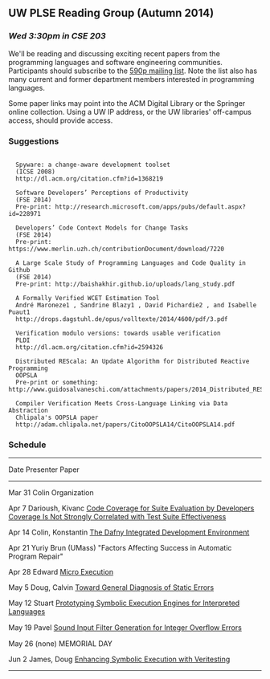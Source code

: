 ## UW PLSE Reading Group (Autumn 2014)

### *Wed 3:30pm in CSE 203*

We'll be reading and discussing exciting recent papers from the programming
languages and software engineering communities.  Participants should
subscribe to the [590p mailing
list](https://mailman.cs.washington.edu/mailman/listinfo/cse590n). Note the
list also has many current and former department members interested in
programming languages.

Some paper links may point into the ACM Digital Library or the
Springer online collection. Using a UW IP address, or the UW
libraries' off-campus access, should provide access.

### Suggestions

```

  Spyware: a change-aware development toolset
  (ICSE 2008)
  http://dl.acm.org/citation.cfm?id=1368219

  Software Developers’ Perceptions of Productivity
  (FSE 2014)
  Pre-print: http://research.microsoft.com/apps/pubs/default.aspx?id=228971

  Developers’ Code Context Models for Change Tasks
  (FSE 2014)
  Pre-print: https://www.merlin.uzh.ch/contributionDocument/download/7220

  A Large Scale Study of Programming Languages and Code Quality in Github
  (FSE 2014)
  Pre-print: http://baishakhir.github.io/uploads/lang_study.pdf

  A Formally Verified WCET Estimation Tool
  André Maroneze1 , Sandrine Blazy1 , David Pichardie2 , and Isabelle Puaut1
  http://drops.dagstuhl.de/opus/volltexte/2014/4600/pdf/3.pdf

  Verification modulo versions: towards usable verification
  PLDI
  http://dl.acm.org/citation.cfm?id=2594326

  Distributed REScala: An Update Algorithm for Distributed Reactive Programming
  OOPSLA
  Pre-print or something: http://www.guidosalvaneschi.com/attachments/papers/2014_Distributed_REScala_An_Update_Algorithm_for_Distributed_Reactive_Programming_pdf.pdf

  Compiler Verification Meets Cross-Language Linking via Data Abstraction
  Chlipala's OOPSLA paper
  http://adam.chlipala.net/papers/CitoOOPSLA14/CitoOOPSLA14.pdf

```


### Schedule

[CODECOVER1]: http://research.engr.oregonstate.edu/hci/sites/research.engr.oregonstate.edu.hci/files/papers/gopinath2014code_1.pdf
[CODECOVER2]: http://www.linozemtseva.com/research/2014/icse/coverage/coverage_paper.pdf
[DAFNY]:      http://research.microsoft.com/en-us/um/people/leino/papers/krml236.pdf
[UEXEC]:      http://research.microsoft.com/en-us/um/people/pg/public_psfiles/icse2014.pdf
[GENDIAG]:    http://www.cs.cornell.edu/andru/papers/diagnostic/popl14.pdf
[SYMINTERP]:  http://dslab.epfl.ch/pubs/chef.pdf
[SOUNDINT]:   http://people.csail.mit.edu/fanl/papers/sift-popl14.pdf
[SYMVERI]:    http://users.ece.cmu.edu/~aavgerin/papers/veritesting-icse-2014.pdf

---------------------------------------------------------------------------------------------
Date        Presenter                 Paper
----------  ------------------------  -------------------------------------------------------
Mar 31      Colin                     Organization

Apr  7      Darioush, Kivanc          [Code Coverage for Suite Evaluation by Developers][CODECOVER1]<br />
                                      [Coverage Is Not Strongly Correlated with Test Suite Effectiveness][CODECOVER2]

Apr 14      Colin, Konstantin         [The Dafny Integrated Development Environment][DAFNY]

Apr 21      Yuriy Brun (UMass)        "Factors Affecting Success in Automatic Program Repair"

Apr 28      Edward                    [Micro Execution][UEXEC]

May  5      Doug, Calvin              [Toward General Diagnosis of Static Errors][GENDIAG]

May 12      Stuart                    [Prototyping Symbolic Execution Engines for Interpreted Languages][SYMINTERP]

May 19      Pavel                     [Sound Input Filter Generation for Integer Overﬂow Errors][SOUNDINT]

May 26      (none)                    MEMORIAL DAY

Jun  2      James, Doug               [Enhancing Symbolic Execution with Veritesting][SYMVERI]

---------------------------------------------------------------------------------------------
